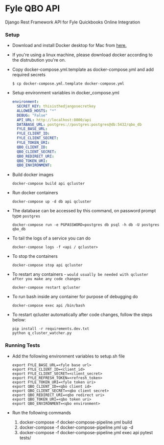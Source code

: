 # Fyle QBO API
Django Rest Framework API for Fyle Quickbooks Online Integration


### Setup

* Download and install Docker desktop for Mac from [here.](https://www.docker.com/products/docker-desktop)

* If you're using a linux machine, please download docker according to the distrubution you're on.

* Copy docker-compose.yml.template as docker-compose.yml and add required secrets

    ```
    $ cp docker-compose.yml.template docker-compose.yml
    ```
  
* Setup environment variables in docker_compose.yml

    ```yaml
    environment:
      SECRET_KEY: thisisthedjangosecretkey
      ALLOWED_HOSTS: "*"
      DEBUG: "False"
      API_URL: http://localhost:8000/api
      DATABASE_URL: postgres://postgres:postgres@db:5432/qbo_db
      FYLE_BASE_URL:
      FYLE_CLIENT_ID:
      FYLE_CLIENT_SECRET:
      FYLE_TOKEN_URI:
      QBO_CLIENT_ID:
      QBO_CLIENT_SECRET:
      QBO_REDIRECT_URI:
      QBO_TOKEN_URI:
      QBO_ENVIRONMENT:
   ```
  
* Build docker images

    ```
    docker-compose build api qcluster
    ```

* Run docker containers

    ```
    docker-compose up -d db api qcluster
    ```

* The database can be accessed by this command, on password prompt type `postgres`

    ```
    docker-compose run -e PGPASSWORD=postgres db psql -h db -U postgres qbo_db
    ```

* To tail the logs of a service you can do
    
    ```
    docker-compose logs -f <api / qcluster>
    ```

* To stop the containers

    ```
    docker-compose stop api qcluster
    ```

* To restart any containers - `would usually be needed with qcluster after you make any code changes`

    ```
    docker-compose restart qcluster
    ```

* To run bash inside any container for purpose of debugging do

    ```
    docker-compose exec api /bin/bash
    ```

* To restart qcluster automatically after code changes, follow the steps below:

    ```
    pip install -r requirements.dev.txt
    python q_cluster_watcher.py
    ```
### Running Tests

* Add the following environment variables to setup.sh file

    ```
    export FYLE_BASE_URL=<fyle base url>
    export FYLE_CLIENT_ID=<client_id>
    export FYLE_CLIENT_SECRET=<client_secret>
    export FYLE_REFRESH_TOKEN=<refresh_token>
    export FYLE_TOKEN_URI=<fyle token uri>
    export QBO_CLIENT_ID=<qbo client id>
    export QBO_CLIENT_SECRET=<qbo client secret>
    export QBO_REDIRECT_URI=<qbo redirect uri>
    export QBO_TOKEN_URI=<qbo token uri>
    export QBO_ENVIRONMENT=<qbo environment>
    ```
* Run the following commands

    1. docker-compose -f docker-compose-pipeline.yml build
    2. docker-compose -f docker-compose-pipeline.yml up -d
    3. docker-compose -f docker-compose-pipeline.yml exec api pytest tests/
